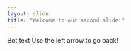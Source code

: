 ```yaml
---
layout: slide
title: "Welcome to our second slide!"
---
```

Bot text
Use the left arrow to go back!
